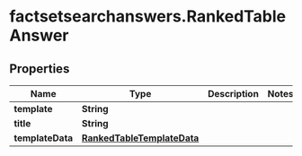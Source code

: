 # factsetsearchanswers.RankedTableAnswer

## Properties

Name | Type | Description | Notes
------------ | ------------- | ------------- | -------------
**template** | **String** |  | 
**title** | **String** |  | 
**templateData** | [**RankedTableTemplateData**](RankedTableTemplateData.md) |  | 


